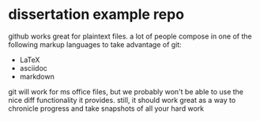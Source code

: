 # dissertation example repo

github works great for plaintext files. a lot of people compose in one of the following markup languages to take advantage of git:
- LaTeX
- asciidoc
- markdown

git will work for ms office files, but we probably won't be able to use the nice diff functionality it provides. still, it should work great as a way to chronicle progress and take snapshots of all your hard work